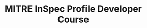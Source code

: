 ---
home: true
icon: home
title: MITRE InSpec Profile Developer Course
# heroImage: /logo.svg
heroText: MITRE SAF InSpec Profile Developer
tagline: From guidance documents to automated tests in no time!
actions:
  - text: Start the Class!
    link: /course/
  - text: Go To the Development Lab
    link: https://github.com/mitre/inspec-profile-developer-course-lab-environment
  - text: Getting Started with Ruby (text)
    link: https://ruby-for-beginners.rubymonstas.org/
  - text: Ruby Walkthrough (video)
    link: https://www.youtube.com/watch?v=t_ispmWmdjY&vl=en

features:
  - title: Learn the architecture of an InSpec profile
    icon: markdown
    details: Understand InSpec's design and flexible deployment options
  - title: Dive into the InSpec framework and its capabilities
    icon: markdown
    details: Create connected components and modules - including unit tests - right from the CLI
  - title: Build an InSpec profile to transform security policy into automated security testing
    icon: markdown
    details: Understand InSpec profiles via hands-on development
  - title: Run an InSpec profile against a component of an application stack
    icon: markdown
    details: Learn how to utilize the profiles we build to run against an application stack
  - title: Report Results
    icon: markdown
    details: Use InSpec to generate normalized, portable security test result reports for your pipeline
  - title: View and analyze InSpec results
    icon: markdown
    details: Learn how to deliver InSpec results files to the Heimdall visualization app for easy analysis of your system's security posture

copyright: false
footer: Apache-2.0 | Copyright © 2022 - The MITRE Corporation
---